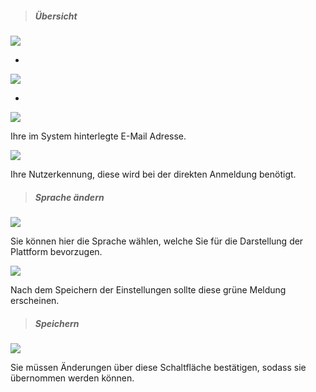 <!--
 * @file page_common_accountSettings_user_de.md
 *
 * @author Till Uhlig <till.uhlig@student.uni-halle.de>
 * @date 2015
-->


> ##### Übersicht #####

![](userA.png)

-

![](userB.png)

-

![](userC.png)

Ihre im System hinterlegte E-Mail Adresse.

![](userD.png)

Ihre Nutzerkennung, diese wird bei der direkten Anmeldung benötigt.

> ##### Sprache ändern #####

![](userE.png)

Sie können hier die Sprache wählen, welche Sie für die Darstellung der Plattform bevorzugen.

![](userG.png)

Nach dem Speichern der Einstellungen sollte diese grüne Meldung erscheinen.

> ##### Speichern #####

![](userF.png)

Sie müssen Änderungen über diese Schaltfläche bestätigen, sodass sie übernommen werden können.